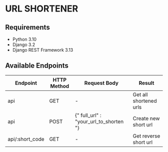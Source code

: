 # URL SHORTENER

## Requirements
- Python 3.10
- Django 3.2
- Django REST Framework 3.13

## Available Endpoints

| Endpoint | HTTP Method | Request Body |Result
| --- | --- | --- | --- |
| api | GET | - | Get all shortened urls |
| api | POST | {" full_url" : "your_url_to_shorten "} | Create new short url |
| api/:short_code | GET | - | Get reverse short url | 
